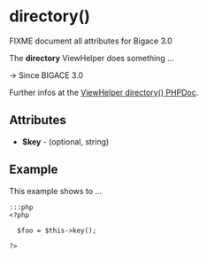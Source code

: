 # directory() 

FIXME document all attributes for Bigace 3.0

The **directory** ViewHelper does something ...

-> Since BIGACE 3.0

Further infos at the [ViewHelper directory() PHPDoc](http://api.bigace-cms.com/latest/Bigace_Zend/View_Helper/Bigace_Zend_View_Helper_Directory.html).

## Attributes


*  **$key** - (optional, string)
    

## Example

This example shows to ...

	:::php
	<?php
	
	  $foo = $this->key();
	
	?>


